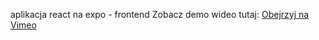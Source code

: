aplikacja react na expo - frontend
Zobacz demo wideo tutaj: [Obejrzyj na Vimeo](https://vimeo.com/1006284326)
